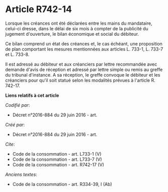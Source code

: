 # Article R742-14

Lorsque les créances ont été déclarées entre les mains du mandataire, celui-ci dresse, dans le délai de six mois à compter de
la publicité du jugement d'ouverture, le bilan économique et social du débiteur. 

Ce bilan comprend un état des créances et, le cas échéant, une proposition de plan comportant les mesures mentionnées aux
articles L. 733-1, L. 733-7 et L. 733-8. 

Il est adressé au débiteur et aux créanciers par lettre recommandée avec demande d'avis de réception et adressé par lettre
simple ou remis au greffe du tribunal d'instance. A sa réception, le greffe convoque le débiteur et les créanciers pour qu'il
soit statué selon les modalités prévues à l'article R. 742-17.

**Liens relatifs à cet article**

_Codifié par_:

  - Décret n°2016-884 du 29 juin 2016 - art.

_Créé par_:

  - Décret n°2016-884 du 29 juin 2016 - art.

_Cite_:

  - Code de la consommation - art. L733-1 (V)
  - Code de la consommation - art. L733-7 (V)
  - Code de la consommation - art. R742-17 (V)

_Anciens textes_:

  - Code de la consommation - art. R334-39, I (Ab)

